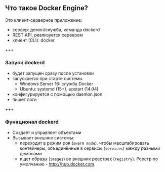 ## Что такое Docker Engine?
Это клиент-серверное приложение:                            <!-- .element: class="fragment" -->
- сервер: демон/служба, команда dockerd                     <!-- .element: class="fragment" -->
- REST API, реализуется сервером                            <!-- .element: class="fragment" -->
- клиент (CLI): docker                                      <!-- .element: class="fragment" -->

+++
### Запуск dockerd
- будет запущен сразу после установки         <!-- .element: class="fragment" -->
- запускается при старте системы              <!-- .element: class="fragment" -->
  - Windows Server 16: служба Docker          <!-- .element: class="fragment" -->
  - Ubuntu: systemd (15+), upstart (14.04)    <!-- .element: class="fragment" -->
- конфигурируется с помощью daemon.json       <!-- .element: class="fragment" -->
- пишет логи                                  <!-- .element: class="fragment" -->


+++
### Функционал dockerd
- Создаёт и управляет объектами
- Вызывает внешние системы:                   
  - переходит в режим роя (`swarm mode`), чтобы масштабировать контейнеры, объединённые в сервисы (`services`) между разными демонами
  - ищет образы (`images`) во внешних реестрах (`registry`). Реестр по умолчанию - http://hub.docker.com
